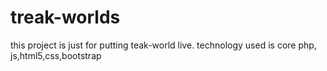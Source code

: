 # treak-worlds
this project is just for putting teak-world live. technology used is core php, js,html5,css,bootstrap
